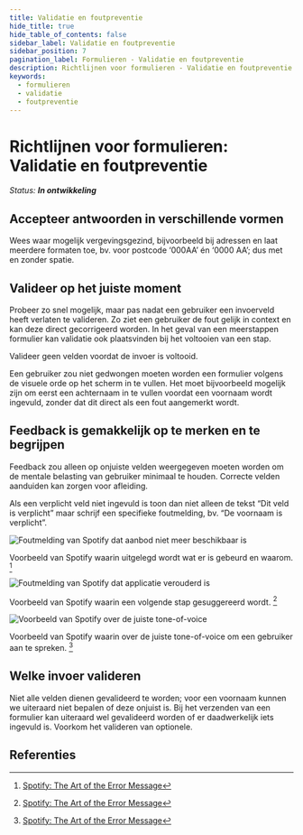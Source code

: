 ```yaml
---
title: Validatie en foutpreventie
hide_title: true
hide_table_of_contents: false
sidebar_label: Validatie en foutpreventie
sidebar_position: 7
pagination_label: Formulieren - Validatie en foutpreventie
description: Richtlijnen voor formulieren - Validatie en foutpreventie
keywords:
  - formulieren
  - validatie
  - foutpreventie
---
```


<!-- @license CC0-1.0 -->

# Richtlijnen voor formulieren: Validatie en foutpreventie

_Status: **In ontwikkeling**_

## Accepteer antwoorden in verschillende vormen

Wees waar mogelijk vergevingsgezind, bijvoorbeeld bij adressen en laat meerdere formaten toe, bv. voor postcode ‘000AA’ én ‘0000 AA’; dus met en zonder spatie.

## Valideer op het juiste moment

Probeer zo snel mogelijk, maar pas nadat een gebruiker een invoerveld heeft verlaten te valideren. Zo ziet een gebruiker de fout gelijk in context en kan deze direct gecorrigeerd worden. In het geval van een meerstappen formulier kan validatie ook plaatsvinden bij het voltooien van een stap.

Valideer geen velden voordat de invoer is voltooid.

Een gebruiker zou niet gedwongen moeten worden een formulier volgens de visuele orde op het scherm in te vullen. Het moet bijvoorbeeld mogelijk zijn om eerst een achternaam in te vullen voordat een voornaam wordt ingevuld, zonder dat dit direct als een fout aangemerkt wordt.

## Feedback is gemakkelijk op te merken en te begrijpen

Feedback zou alleen op onjuiste velden weergegeven moeten worden om de mentale belasting van gebruiker minimaal te houden. Correcte velden aanduiden kan zorgen voor afleiding.

Als een verplicht veld niet ingevuld is toon dan niet alleen de tekst “Dit veld is verplicht” maar schrijf een specifieke foutmelding, bv. “De voornaam is verplicht”.

![Foutmelding van Spotify dat aanbod niet meer beschikbaar is](https://user-images.githubusercontent.com/248921/142431481-6baa8a50-c4e8-4185-8fd7-b332fb0a1501.png)

Voorbeeld van Spotify waarin uitgelegd wordt wat er is gebeurd en waarom. [^spotify-art-error-messages]

![Foutmelding van Spotify dat applicatie verouderd is](https://user-images.githubusercontent.com/248921/142431874-98d9cd1a-0857-4ca3-9f1b-628d746a87f4.png)

Voorbeeld van Spotify waarin een volgende stap gesuggereerd wordt. [^spotify-art-error-messages]

![Voorbeeld van Spotify over de juiste tone-of-voice](https://user-images.githubusercontent.com/248921/142432202-f8febffe-f522-4f1a-aa49-9959988321b8.png)

Voorbeeld van Spotify waarin over de juiste tone-of-voice om een gebruiker aan te spreken. [^spotify-art-error-messages]

## Welke invoer valideren

Niet alle velden dienen gevalideerd te worden; voor een voornaam kunnen we uiteraard niet bepalen of deze onjuist is. Bij het verzenden van een formulier kan uiteraard wel gevalideerd worden of er daadwerkelijk iets ingevuld is. Voorkom het valideren van optionele.

## Referenties

[^spotify-art-error-messages]: [Spotify: The Art of the Error Message](https://spotify.design/article/the-art-of-the-error-message)
